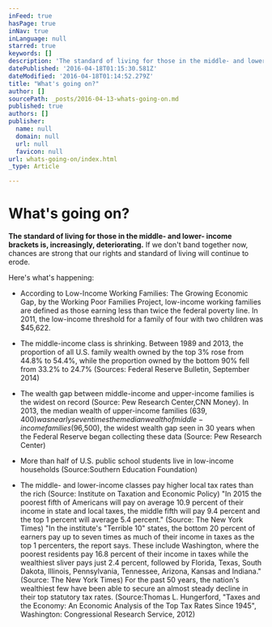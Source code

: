 ```yaml
---
inFeed: true
hasPage: true
inNav: true
inLanguage: null
starred: true
keywords: []
description: 'The standard of living for those in the middle- and lower- income brackets is, increasingly, deteriorating. If we don’t band together now, chances are strong that our rights and standard of living will continue to erode.'
datePublished: '2016-04-18T01:15:30.581Z'
dateModified: '2016-04-18T01:14:52.279Z'
title: "What's going on?"
author: []
sourcePath: _posts/2016-04-13-whats-going-on.md
published: true
authors: []
publisher:
  name: null
  domain: null
  url: null
  favicon: null
url: whats-going-on/index.html
_type: Article

---
```

# What's going on?

**The standard of living for those in the middle- and lower- income brackets is, increasingly, deteriorating.** If we don't band together now, chances are strong that our rights and standard of living will continue to erode. 

Here's what's happening: 

* According to Low-Income Working Families: The Growing Economic Gap, by the Working Poor Families Project, low-income working families are defined as those earning less than twice the federal poverty line. In 2011, the low-income threshold for a family of four with two children was $45,622\. 

* The middle-income class is shrinking. Between 1989 and 2013, the proportion of all U.S. family wealth owned by the top 3% rose from 44.8% to 54.4%, while the proportion owned by the bottom 90% fell from 33.2% to 24.7% (Sources: Federal Reserve Bulletin, September 2014) 

* The wealth gap between middle-income and upper-income families is the widest on record (Source: Pew Research Center,CNN Money). In 2013, the median wealth of upper-income families ($639,400) was nearly seven times the median wealth of middle-income families ($96,500), the widest wealth gap seen in 30 years when the Federal Reserve began collecting these data (Source: Pew Research Center) 

* More than half of U.S. public school students live in low-income households (Source:Southern Education Foundation) 

* The middle- and lower-income classes pay higher local tax rates than the rich (Source: Institute on Taxation and Economic Policy)
"In 2015 the poorest fifth of Americans will pay on average 10.9 percent of their income in state and local taxes, the middle fifth will pay 9.4 percent and the top 1 percent will average 5.4 percent." (Source: The New York Times)
"In the institute's "Terrible 10" states, the bottom 20 percent of earners pay up to seven times as much of their income in taxes as the top 1 percenters, the report says. These include Washington, where the poorest residents pay 16.8 percent of their income in taxes while the wealthiest sliver pays just 2.4 percent, followed by Florida, Texas, South Dakota, Illinois, Pennsylvania, Tennessee, Arizona, Kansas and Indiana." (Source: The New York Times)
For the past 50 years, the nation's wealthiest few have been able to secure an almost steady decline in their top statutory tax rates. (Source:Thomas L. Hungerford, "Taxes and the Economy: An Economic Analysis of the Top Tax Rates Since 1945", Washington: Congressional Research Service, 2012)